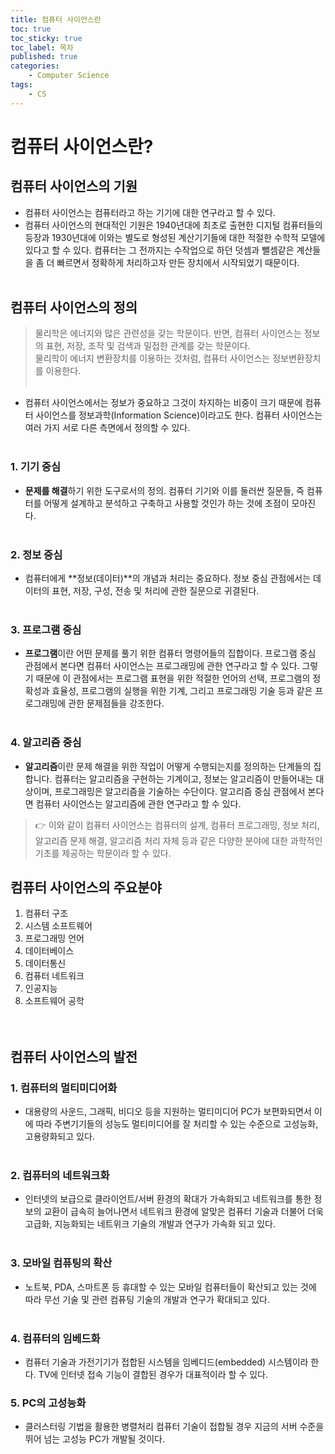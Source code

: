 ```yaml
---
title: 컴퓨터 사이언스란
toc: true
toc_sticky: true
toc_label: 목차
published: true
categories:
    - Computer Science
tags:
    - CS
---
```

# 컴퓨터 사이언스란?
## 컴퓨터 사이언스의 기원<br>
* 컴퓨터 사이언스는 컴퓨터라고 하는 기기에 대한 연구라고 할 수 있다.<br>
* 컴퓨터 사이언스의 현대적인 기원은 1940년대에 최초로 출현한 디지털 컴퓨터들의 등장과 1930년대에 이와는 별도로 형성된 계산기기들에 대한 적절한 수학적 모델에 있다고 할 수 있다. 컴퓨터는 그 전까지는 수작업으로 하던 덧셈과 뺄셈같은 계산들을 좀 더 빠르면서 정확하게 처리하고자 만든 장치에서 시작되었기 때문이다. <br><br>

## 컴퓨터 사이언스의 정의<br>
> 물리학은 에너지와 많은 관련성을 갖는 학문이다. 반면, 컴퓨터 사이언스는 정보의 표현, 저장, 조작 및 검색과 밀접한 관계를 갖는 학문이다. <br>
> 물리학이 에너지 변환장치를 이용하는 것처럼, 컴퓨터 사이언스는 정보변환장치를 이용한다.<br><br>

* 컴퓨터 사이언스에서는 정보가 중요하고 그것이 차지하는 비중이 크기 때문에 컴퓨터 사이언스를 정보과학(Information Science)이라고도 한다. 컴퓨터 사이언스는 여러 가지 서로 다른 측면에서 정의할 수 있다. <br><br>

### 1. 기기 중심<br>
* **문제를 해결**하기 위한 도구로서의 정의. 컴퓨터 기기와 이를 둘러싼 질문들, 즉 컴퓨터를 어떻게 설계하고 분석하고 구축하고 사용할 것인가 하는 것에 초점이 모아진다.<br><br>
 
### 2. 정보 중심<br>
* 컴퓨터에게 **정보(데이터)**의 개념과 처리는 중요하다. 정보 중심 관점에서는 데이터의 표현, 저장, 구성, 전송 및 처리에 관한 질문으로 귀결된다.<br><br>
  
### 3. 프로그램 중심<br>
* **프로그램**이란 어떤 문제를 풀기 위한 컴퓨터 명령어들의 집합이다. 프로그램 중심 관점에서 본다면 컴퓨터 사이언스는 프로그래밍에 관한 연구라고 할 수 있다. 그렇기 때문에 이 관점에서는 프로그램 표현을 위한 적절한 언어의 선택, 프로그램의 정확성과 효율성, 프로그램의 실행을 위한 기계, 그리고 프로그래밍 기술 등과 같은 프로그래밍에 관한 문제점들을 강조한다.<br><br>
 
### 4. 알고리즘 중심<br>
* **알고리즘**이란 문제 해결을 위한 작업이 어떻게 수행되는지를 정의하는 단계들의 집합니다. 컴퓨터는 알고리즘을 구현하는 기계이고, 정보는 알고리즘이 만들어내는 대상이며, 프로그래밍은 알고리즘을 기술하는 수단이다. 알고리즘 중심 관점에서 본다면 컴퓨터 사이언스는 알고리즘에 관한 연구라고 할 수 있다.<br>

> 👉 이와 같이 컴퓨터 사이언스는 컴퓨터의 설계, 컴퓨터 프로그래밍, 정보 처리, 알고리즘 문제 해결, 알고리즘 처리 자체 등과 같은 다양한 분야에 대한 과학적인 기초를 제공하는 학문이라 할 수 있다.<br>


## 컴퓨터 사이언스의 주요분야<br>
1. 컴퓨터 구조<br>
2. 시스템 소프트웨어<br>
3. 프로그래밍 언어<br>
4. 데이터베이스<br>
5. 데이터통신<br>
6. 컴퓨터 네트워크<br>
7. 인공지능<br>
8. 소프트웨어 공학<br><br><br>


## 컴퓨터 사이언스의 발전<br>
### 1. 컴퓨터의 멀티미디어화<br>
* 대용량의 사운드, 그래픽, 비디오 등을 지원하는 멀티미디어 PC가 보편화되면서 이에 따라 주변기기들의 성능도 멀티미디어를 잘 처리할 수 있는 수준으로 고성능화, 고용량화되고 있다.<br><br>
 
### 2. 컴퓨터의 네트워크화<br>
* 인터넷의 보급으로 클라이언트/서버 환경의 확대가 가속화되고 네트워크를 통한 정보의 교환이 급속히 늘어나면서 네트워크 환경에 알맞은 컴퓨터 기술과 더불어 더욱 고급화, 지능화되는 네트위크 기술의 개발과 연구가 가속화 되고 있다.<br><br>

### 3. 모바일 컴퓨팅의 확산<br>
* 노트북, PDA, 스마트폰 등 휴대할 수 있는 모바일 컴퓨터들이 확산되고 있는 것에 따라 무선 기술 및 관련 컴퓨팅 기술의 개발과 연구가 확대되고 있다.<br><br>

### 4. 컴퓨터의 임베드화<br>
* 컴퓨터 기술과 가전기기가 접합된 시스템을 임베디드(embedded) 시스템이라 한다. TV에 인터넷 접속 기능이 결합된 경우가 대표적이라 할 수 있다.<br>

### 5. PC의 고성능화<br>
* 클러스터링 기법을 활용한 병렬처리 컴퓨터 기술이 접합될 경우 지금의 서버 수준을 뛰어 넘는 고성능 PC가 개발될 것이다.<br><br>
